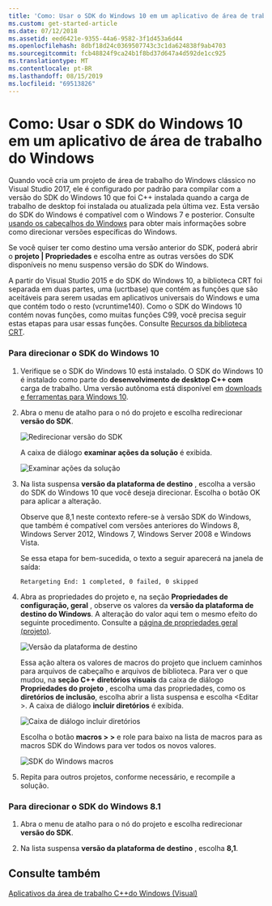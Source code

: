 ```yaml
---
title: 'Como: Usar o SDK do Windows 10 em um aplicativo de área de trabalho do Windows'
ms.custom: get-started-article
ms.date: 07/12/2018
ms.assetid: eed6421e-9355-44a6-9582-3f1d453a6d44
ms.openlocfilehash: 8dbf18d24c0369507743c3c1da624838f9ab4703
ms.sourcegitcommit: fcb48824f9ca24b1f8bd37d647a4d592de1cc925
ms.translationtype: MT
ms.contentlocale: pt-BR
ms.lasthandoff: 08/15/2019
ms.locfileid: "69513826"
---
```

# <a name="how-to-use-the-windows-10-sdk-in-a-windows-desktop-application"></a>Como: Usar o SDK do Windows 10 em um aplicativo de área de trabalho do Windows

Quando você cria um projeto de área de trabalho do Windows clássico no Visual Studio 2017, ele é configurado por padrão para compilar com a versão do SDK do Windows 10 que foi C++ instalada quando a carga de trabalho de desktop foi instalada ou atualizada pela última vez. Esta versão do SDK do Windows é compatível com o Windows 7 e posterior. Consulte [usando os cabeçalhos do Windows](/windows/win32/WinProg/using-the-windows-headers) para obter mais informações sobre como direcionar versões específicas do Windows.

Se você quiser ter como destino uma versão anterior do SDK, poderá abrir o **projeto | Propriedades** e escolha entre as outras versões do SDK disponíveis no menu suspenso versão do SDK do Windows.

A partir do Visual Studio 2015 e do SDK do Windows 10, a biblioteca CRT foi separada em duas partes, uma (ucrtbase) que contém as funções que são aceitáveis para serem usadas em aplicativos universais do Windows e uma que contém todo o resto (vcruntime140). Como o SDK do Windows 10 contém novas funções, como muitas funções C99, você precisa seguir estas etapas para usar essas funções. Consulte [Recursos da biblioteca CRT](../c-runtime-library/crt-library-features.md).

### <a name="to-target-the-windows-10-sdk"></a>Para direcionar o SDK do Windows 10

1. Verifique se o SDK do Windows 10 está instalado. O SDK do Windows 10 é instalado como parte do **desenvolvimento de desktop C++ com** carga de trabalho. Uma versão autônoma está disponível em [downloads e ferramentas para Windows 10](https://developer.microsoft.com/windows/downloads).

2. Abra o menu de atalho para o nó do projeto e escolha redirecionar **versão do SDK**.

   ![Redirecionar versão do SDK](../windows/media/retargetingwindowssdk1.PNG "RetargetingWindowsSDK1")

   A caixa de diálogo **examinar ações da solução** é exibida.

   ![Examinar ações da solução](../windows/media/retargetingwindowssdk2.PNG "RetargetingWindowsSDK2")

3. Na lista suspensa **versão da plataforma de destino** , escolha a versão do SDK do Windows 10 que você deseja direcionar. Escolha o botão OK para aplicar a alteração.

   Observe que 8,1 neste contexto refere-se à versão SDK do Windows, que também é compatível com versões anteriores do Windows 8, Windows Server 2012, Windows 7, Windows Server 2008 e Windows Vista.

   Se essa etapa for bem-sucedida, o texto a seguir aparecerá na janela de saída:

   `Retargeting End: 1 completed, 0 failed, 0 skipped`

4. Abra as propriedades do projeto e, na seção **Propriedades de configuração, geral** , observe os valores da **versão da plataforma de destino do Windows**. A alteração do valor aqui tem o mesmo efeito do seguinte procedimento. Consulte a [página de propriedades geral (projeto)](../build/reference/general-property-page-project.md).

   ![Versão da plataforma de destino](../windows/media/retargetingwindowssdk3.PNG "RetargetingWindowsSDK3")

   Essa ação altera os valores de macros do projeto que incluem caminhos para arquivos de cabeçalho e arquivos de biblioteca. Para ver o que mudou, na **seção C++ diretórios visuais** da caixa de diálogo **Propriedades do projeto** , escolha uma das propriedades, como os **diretórios de inclusão**, escolha abrir a lista suspensa e escolha \<Editar >. A caixa de diálogo **incluir diretórios** é exibida.

   ![Caixa de diálogo incluir diretórios](../windows/media/retargetingwindowssdk4.PNG "RetargetingWindowsSDK4")

   Escolha o botão **macros > >** e role para baixo na lista de macros para as macros SDK do Windows para ver todos os novos valores.

   ![SDK do Windows macros](../windows/media/retargetingwindowssdk5.PNG "RetargetingWindowsSDK5")

5. Repita para outros projetos, conforme necessário, e recompile a solução.

### <a name="to-target-the-windows-81-sdk"></a>Para direcionar o SDK do Windows 8.1

1. Abra o menu de atalho para o nó do projeto e escolha redirecionar **versão do SDK**.

2. Na lista suspensa **versão da plataforma de destino** , escolha **8,1**.

## <a name="see-also"></a>Consulte também

[Aplicativos da área de trabalho C++do Windows (Visual)](../windows/how-to-use-the-windows-10-sdk-in-a-windows-desktop-application.md)